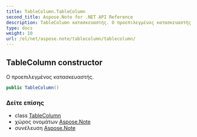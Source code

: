 ```yaml
---
title: TableColumn.TableColumn
second_title: Aspose.Note for .NET API Reference
description: TableColumn κατασκευαστής. Ο προεπιλεγμένος κατασκευαστής.
type: docs
weight: 10
url: /el/net/aspose.note/tablecolumn/tablecolumn/
---
```

## TableColumn constructor

Ο προεπιλεγμένος κατασκευαστής.

```csharp
public TableColumn()
```

### Δείτε επίσης

* class [TableColumn](../)
* χώρος ονομάτων [Aspose.Note](../../tablecolumn/)
* συνέλευση [Aspose.Note](../../../)


